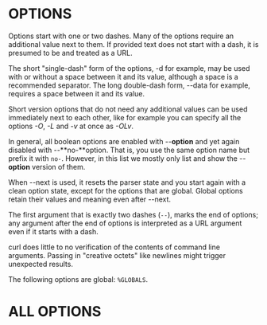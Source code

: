 <!-- Copyright (C) Daniel Stenberg, <daniel@haxx.se>, et al. -->
<!-- SPDX-License-Identifier: curl -->
# OPTIONS

Options start with one or two dashes. Many of the options require an
additional value next to them. If provided text does not start with a dash, it
is presumed to be and treated as a URL.

The short "single-dash" form of the options, -d for example, may be used with
or without a space between it and its value, although a space is a recommended
separator. The long double-dash form, --data for example, requires a space
between it and its value.

Short version options that do not need any additional values can be used
immediately next to each other, like for example you can specify all the
options *-O*, *-L* and *-v* at once as *-OLv*.

In general, all boolean options are enabled with --**option** and yet again
disabled with --**no-**option. That is, you use the same option name but
prefix it with `no-`. However, in this list we mostly only list and show the
--**option** version of them.

When --next is used, it resets the parser state and you start again with a
clean option state, except for the options that are global. Global options
retain their values and meaning even after --next.

The first argument that is exactly two dashes (`--`), marks the end of
options; any argument after the end of options is interpreted as a URL
argument even if it starts with a dash.

curl does little to no verification of the contents of command line arguments.
Passing in "creative octets" like newlines might trigger unexpected results.

The following options are global: `%GLOBALS`.

# ALL OPTIONS
